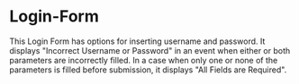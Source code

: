 # Login-Form
This Login Form has options for inserting username and password. It displays "Incorrect Username or Password" in an event when either or both parameters are incorrectly filled. In a case when only one or none of the parameters is filled before submission, it displays "All Fields are Required".
